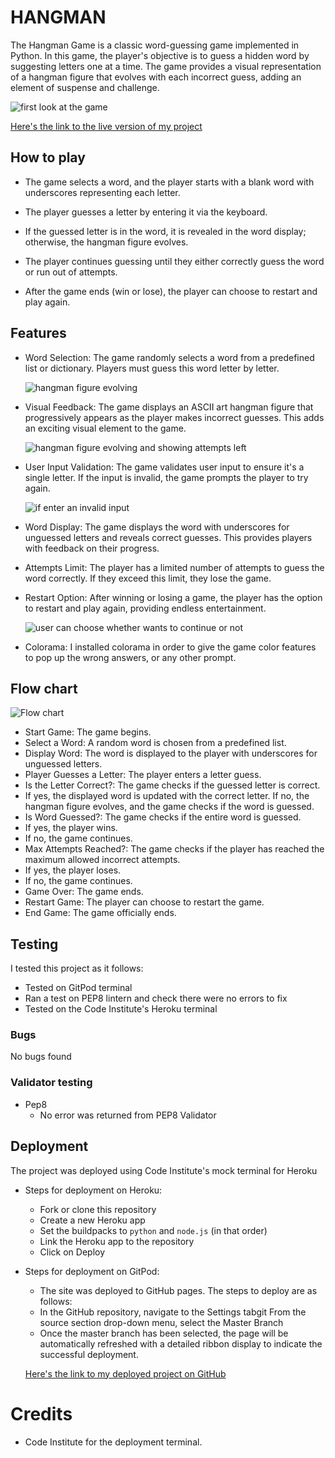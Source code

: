 # HANGMAN 

 The Hangman Game is a classic word-guessing game implemented in Python. In this game, the player's objective is to guess a hidden word by suggesting letters one at a time. The game provides a visual representation of a hangman figure that evolves with each incorrect guess, adding an element of suspense and challenge.

 ![first look at the game](./images/hm1.jpg)

 [Here's the link to the live version of my project](https://git.heroku.com/hang-man-erika.git)

 ## How to play
 - The game selects a word, and the player starts with a blank word with underscores representing each letter.

- The player guesses a letter by entering it via the keyboard.

- If the guessed letter is in the word, it is revealed in the word display; otherwise, the hangman figure evolves.

- The player continues guessing until they either correctly guess the word or run out of attempts.

- After the game ends (win or lose), the player can choose to restart and play again.


## Features
- Word Selection: The game randomly selects a word from a predefined list or dictionary. Players must guess this word letter by letter.

  ![hangman figure evolving](./images/h2.jpg)


- Visual Feedback: The game displays an ASCII art hangman figure that progressively appears as the player makes incorrect guesses. This adds an exciting visual element to the game.

  ![hangman figure evolving and showing attempts left](./images/h3.jpg)


- User Input Validation: The game validates user input to ensure it's a single letter. If the input is invalid, the game prompts the player to try again.


  ![if enter an invalid input](./images/h4.jpg)
- Word Display: The game displays the word with underscores for unguessed letters and reveals correct guesses. This provides players with feedback on their progress.

- Attempts Limit: The player has a limited number of attempts to guess the word correctly. If they exceed this limit, they lose the game.

- Restart Option: After winning or losing a game, the player has the option to restart and play again, providing endless entertainment.

  ![user can choose whether wants to continue or not](./images/h5.jpg)

- Colorama: I installed colorama in order to give the game color features to pop up the wrong answers, or any other prompt. 

## Flow chart

![Flow chart](./images/FlowChart.jpg)

- Start Game: The game begins.
- Select a Word: A random word is chosen from a predefined list.
- Display Word: The word is displayed to the player with underscores for unguessed letters.
- Player Guesses a Letter: The player enters a letter guess.
- Is the Letter Correct?: The game checks if the guessed letter is correct.
- If yes, the displayed word is updated with the correct letter.
If no, the hangman figure evolves, and the game checks if the word is guessed.
- Is Word Guessed?: The game checks if the entire word is guessed.
- If yes, the player wins.
- If no, the game continues.
- Max Attempts Reached?: The game checks if the player has reached the maximum allowed incorrect attempts.
- If yes, the player loses.
- If no, the game continues.
- Game Over: The game ends.
- Restart Game: The player can choose to restart the game.
- End Game: The game officially ends.


## Testing


I tested this project as it follows: 
- Tested on GitPod terminal 
- Ran a test on PEP8 lintern and check there were no errors to fix
- Tested on the Code Institute's Heroku terminal

### Bugs
No bugs found 

### Validator testing
- Pep8
   - No error was returned from PEP8 Validator

## Deployment
The project was deployed using Code Institute's mock terminal for Heroku

- Steps for deployment on Heroku:
  - Fork or clone this repository
  - Create a new Heroku app 
  - Set the buildpacks to `python` and `node.js` (in that order)
  - Link the Heroku app to the repository
  - Click on Deploy

- Steps for deployment on GitPod:
    - The site was deployed to GitHub pages. The steps to deploy are as follows:
    - In the GitHub repository, navigate to the Settings tabgit From the source section drop-down menu, select the Master Branch
    - Once the master branch has been selected, the page will be automatically refreshed with a detailed ribbon display to indicate the successful deployment. 
    
    [Here's the link to my deployed project on GitHub]( https://ekrasutzky.github.io/hang-man-P3/)
# Credits
- Code Institute for the deployment terminal.